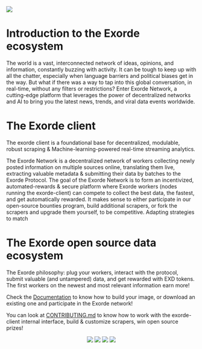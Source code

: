 <img src="https://media.exorde.io/brand/landscape-logo-color.svg">

# Introduction to the Exorde ecosystem
The world is a vast, interconnected network of ideas, opinions, and information, constantly buzzing with activity. It can be tough to keep up with all the chatter, especially when language barriers and political biases get in the way. But what if there was a way to tap into this global conversation, in real-time, without any filters or restrictions? Enter Exorde Network, a cutting-edge platform that leverages the power of decentralized networks and AI to bring you the latest news, trends, and viral data events worldwide.

# The Exorde client

The exorde client is a foundational base for decentralized, modulable, robust scraping & Machine-learning-powered real-time streaming analytics.

The Exorde Network is a decentralized network of workers collecting newly posted information on multiple sources online, translating them live, extracting valuable metadata & submitting their data by batches to the Exorde Protocol. The goal of the Exorde Network is to form an incentivized, automated-rewards & secure platform where Exorde workers (nodes running the exorde-client) can compete to collect the best data, the fastest, and get automatically rewarded. It makes sense to either participate in our open-source bounties program, build additional scrapers, or fork the scrapers and upgrade them yourself, to be competitive. Adapting strategies to match

# The Exorde open source data ecosystem

The Exorde philosophy: plug your workers, interact with the protocol, submit valuable (and untampered) data, and get rewarded with EXD tokens. The first workers on the newest and most relevant information earn more!


Check the [Documentation](https://docs.exorde.network/) to know how to build your image, or download an existing one and participate in the Exorde network!

You can look at [CONTRIBUTING.md](CONTRIBUTING.md) to know how to work with the exorde-client internal interface, build & customize scrapers, win open source prizes!

<p align="center">
  <a href="data"><img src="https://img.shields.io/badge/how%20to-scrap-blue?style=for-the-badge" /></a>
  <a href="exorde"><img src="https://img.shields.io/badge/how%20to-mine%20EXD-yellowgreen?style=for-the-badge" /></a>
  <a href="CONTRIBUTING.md"><img src="https://img.shields.io/badge/how%20to-%20CONTRIBUTE-green?style=for-the-badge" /></a>
  <a href="https://github.com/exorde-labs/TestnetProtocol"><img src="https://img.shields.io/badge/check%20the-%20EXORDE%20PROTOCOL-red?style=for-the-badge" /></a>
</p>
